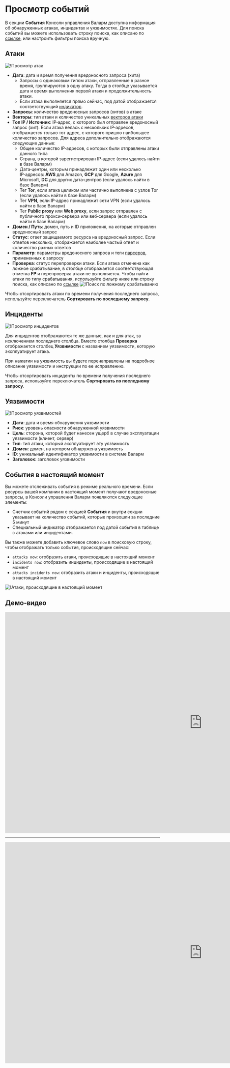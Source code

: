 [link-using-search]:    ../search-and-filters/use-search.md
[link-vulns]:           ../vulnerabilities/check-vuln.md

[img-attacks-tab]:      ../../images/user-guides/events/check-attack.png
[img-current-attacks]:  ../../images/user-guides/events/current-attack.png
[img-incidents-tab]:    ../../images/user-guides/events/incident-vuln.png
[img-vulns-tab]:        ../../images/user-guides/events/check-vulns.png
[img-show-falsepositive]: ../../images/user-guides/events/filter-for-falsepositive.png
[use-search]:             ../search-and-filters/use-search.md
[search-by-attack-status]: ../search-and-filters/use-search.md#поиск-по-типу-срабатывания-на-атаку

# Просмотр событий

В секции **События** Консоли управления Валарм доступна информация об обнаруженных атаках, инцидентах и уязвимостях. Для поиска событий вы можете использовать строку поиска, как описано по [ссылке][use-search], или настроить фильтры поиска вручную.

## Атаки

![!Просмотр атак][img-attacks-tab]

* **Дата**: дата и время получения вредоносного запроса (хита)
    * Запросы с одинаковым типом атаки, отправленные в разное время, группируются в одну атаку. Тогда в столбце указывается дата и время выполнения первой атаки и продолжительность атаки.
    * Если атака выполняется прямо сейчас, под датой отображается соответствующий [индикатор](#события-в-настоящий-момент).
* **Запросы**: количество вредоносных запросов (хитов) в атаке
* **Векторы**: тип атаки и количество уникальных [векторов атаки](../../glossary-ru.md#вектор-атаки)
* **Топ IP / Источник**: IP‑адрес, с которого был отправлен вредоносный запрос (хит). Если атака велась с нескольких IP‑адресов, отображается только тот адрес, с которого пришло наибольшее количество запросов. Для адреса дополнительно отображаются следующие данные:
    * Общее количество IP‑адресов, с которых были отправлены атаки данного типа
    * Страна, в которой зарегистрирован IP‑адрес (если удалось найти в базе Валарм)
    * Дата‑центры, которым принадлежит один или несколько IP‑адресов: **AWS** для Amazon, **GCP** для Google, **Azure** для Microsoft, **DC** для других дата‑центров (если удалось найти в базе Валарм)
    * Тег **Tor**, если атака целиком или частично выполнена с узлов Tor (если удалось найти в базе Валарм)
    * Тег **VPN**, если IP‑адрес принадлежит сети VPN (если удалось найти в базе Валарм)
    * Тег **Public proxy** или **Web proxy**, если запрос отправлен с публичного прокси‑сервера или веб‑сервера (если удалось найти в базе Валарм)
* **Домен / Путь**: домен, путь и ID приложения, на которые отправлен вредоносный запрос
* **Статус**: ответ защищаемого ресурса на вредоносный запрос. Если ответов несколько, отображается наиболее частый ответ и количество разных ответов
* **Параметр**: параметры вредоносного запроса и теги [парсеров](../rules/request-processing.md), примененных к запросу
* **Проверка**: статус перепроверки атаки. Если атака отмечена как ложное срабатывание, в столбце отображается соответствующая отметка **FP** и перепроверка атаки не выполняется. Чтобы найти атаки по типу срабатывания, используйте фильтр ниже или строку поиска, как описано по [ссылке][search-by-attack-status]
    ![!Поиск по ложному срабатыванию][img-show-falsepositive]

Чтобы отсортировать атаки по времени получения последнего запроса, используйте переключатель **Сортировать по последнему запросу**.

## Инциденты

![!Просмотр инцидентов][img-incidents-tab]

Для инцидентов отображаются те же данные, как и для атак, за исключением последнего столбца. Вместо столбца **Проверка** отображается столбец **Уязвимости** с названием уязвимости, которую эксплуатирует атака.

При нажатии на уязвимость вы будете перенаправлены на подробное описание уязвимости и инструкции по ее исправлению.

Чтобы отсортировать инциденты по времени получения последнего запроса, используйте переключатель **Сортировать по последнему запросу**.

## Уязвимости

![!Просмотр уязвимостей][img-vulns-tab]

* **Дата**: дата и время обнаружения уязвимости
* **Риск**: уровень опасности обнаруженной уязвимости
* **Цель**: сторона, которой будет нанесен ущерб в случае эксплуатации уязвимости (клиент, сервер)
* **Тип**: тип атаки, который эксплуатирует эту уязвимость
* **Домен**: домен, на котором обнаружена уязвимость
* **ID**: уникальный идентификатор уязвимости в системе Валарм
* **Заголовок**: заголовок уязвимости

## События в настоящий момент

Вы можете отслеживать события в режиме реального времени. Если ресурсы вашей компании в настоящий момент получают вредоносные запросы, в Консоли управления Валарм появляются следующие элементы:

* Счетчик событий рядом с секцией **События** и внутри секции указывает на количество событий, которые произошли за последние 5 минут
* Специальный индикатор отображается под датой события в таблице с атаками или инцидентами.

Вы также можете добавить ключевое слово `now` в поисковую строку, чтобы отображать только события, происходящие сейчас:

* `attacks now`: отобразить атаки, происходящие в настоящий момент
* `incidents now`: отобразить инциденты, происходящие в настоящий момент
* `attacks incidents now`: отобразить атаки и инциденты, происходящие в настоящий момент

![!Атаки, происходящие в настоящий момент][img-current-attacks]

## Демо‑видео

<div class="video-wrapper">
  <iframe width="1280" height="720" src="https://www.youtube.com/embed/rhigX3DEoZ8" frameborder="0" allow="accelerometer; autoplay; encrypted-media; gyroscope; picture-in-picture" allowfullscreen></iframe>
</div>

----------

<div class="video-wrapper">
  <iframe width="1280" height="720" src="https://www.youtube.com/embed/2DTtc46FsbI" frameborder="0" allow="accelerometer; autoplay; encrypted-media; gyroscope; picture-in-picture" allowfullscreen></iframe>
</div>